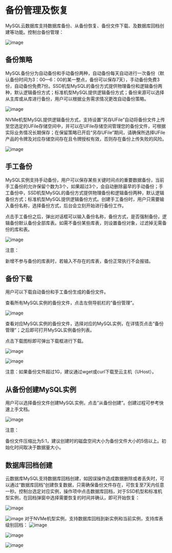 

# 备份管理及恢复

MySQL云数据库支持数据库备份、从备份恢复、备份文件下载、及数据库回档创建等功能。控制台备份管理：

![image](/images/backup202001.png)

## 备份策略

MySQL备份分为自动备份和手动备份两种，自动备份每天自动进行一次备份（默认备份时间为3：00—6：00的某一整点，备份可以保存7天），手动备份免费3份，自动备份免费7份。SSD机型MySQL的备份方式提供物理备份和逻辑备份两种，默认逻辑备份方式；标准机型MySQL提供逻辑备份方式；备份来源可以选择从主库或从库进行备份，用户可以根据业务需求情况更改自动备份策略。

![image](/images/自动备份策略.png)

NVMe机型MySQL提供逻辑备份方式，支持设置“另存UFile”自动将备份文件上传至您选定的UFile存储空间中，并可以在UFile存储空间管理您的备份文件，可根据实际业务情况长期保存；在保留策略已开启“另存UFile”期间，请确保所选择UFile产品的令牌及对应存储空间存在且令牌授权有效，否则存在备份上传失败的风险。

![image](/images/mysql202006001.png)

## 手工备份

MySQL实例支持手动备份，用户可以保存某些关键时间点的重要数据备份，当前手工备份的允许保留个数为3个，如果超过3个，会自动删除最早的手动备份；手工备份中，SSD机型MySQL的备份方式提供物理备份和逻辑备份两种，默认逻辑备份方式；标准机型MySQL提供逻辑备份方式。创建手工备份时，用户只需要输入备份名称，选择备份方式，后台会立刻开始进行备份工作。

点击手工备份之后，弹出对话框可以输入备份名称，备份方式，是否强制备份，逻辑备份默认备份全部库表。如需不备份某些库表，则设置备份对象，过滤掉无需备份的库和表。

![image](/images/备份策略.png)

注意：

新增不参与备份的库表时，若输入不存在的库表，备份正常执行不会报错。

## 备份下载

用户可以下载自动备份和手工备份生成的备份文件。

查看所有MySQL实例的备份文件，点击左侧导航栏的“备份管理”。

![image](/images/backup202000.png)

查看对应MySQL实例的备份文件，选择对应的MySQL实例，在详情页点击“备份管理”；之后即可打开MySQL实例备份列表。

点击下载图标即可弹出下载框进行下载。

![image](/images/backup202001.png)

![image](/images/下载备份.png)

注意：如果备份文件超过1G，建议通过wget或curl下载至云主机（UHost）。

## 从备份创建MySQL实例

用户可以选择备份文件创建MySQL实例，点击“从备份创建”。创建过程可参考快速上手文档。

![image](/images/backup202000.png)

注意：

备份文件压缩比为5:1，建议创建时的磁盘空间大小为备份文件大小的5倍以上。初始化时间取决于数据量大小。

## 数据库回档创建

云数据库MySQL支持数据库回档创建，如因误操作造成数据删除或者丢失时，可以通过“数据库回档”创建恢复数据，只需确保备份文件存在，可恢复至7天内任意一秒。控制台选定对应实例，操作项中点击数据库回档，对于SSD机型和标准机型实例，在回档弹窗中选择需要恢复的时间并确认，即可开始恢复：

![image](/images/mysqlbackup1.png)

![image](/images/mysqlbackup2.png)
对于NVMe机型实例，支持数据库回档到新实例和当前实例，支持库表级别回档：
![image](/images/backup15001.png)

![image](/images/backup15002.png)

![image](/images/backup15003.png)
